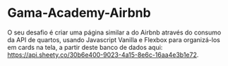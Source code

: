 # Gama-Academy-Airbnb
O seu desafio é criar uma página similar a do Airbnb através do consumo da API de quartos, usando Javascript Vanilla e Flexbox para organizá-los em cards na tela, a partir deste banco de dados aqui: https://api.sheety.co/30b6e400-9023-4a15-8e6c-16aa4e3b1e72.
